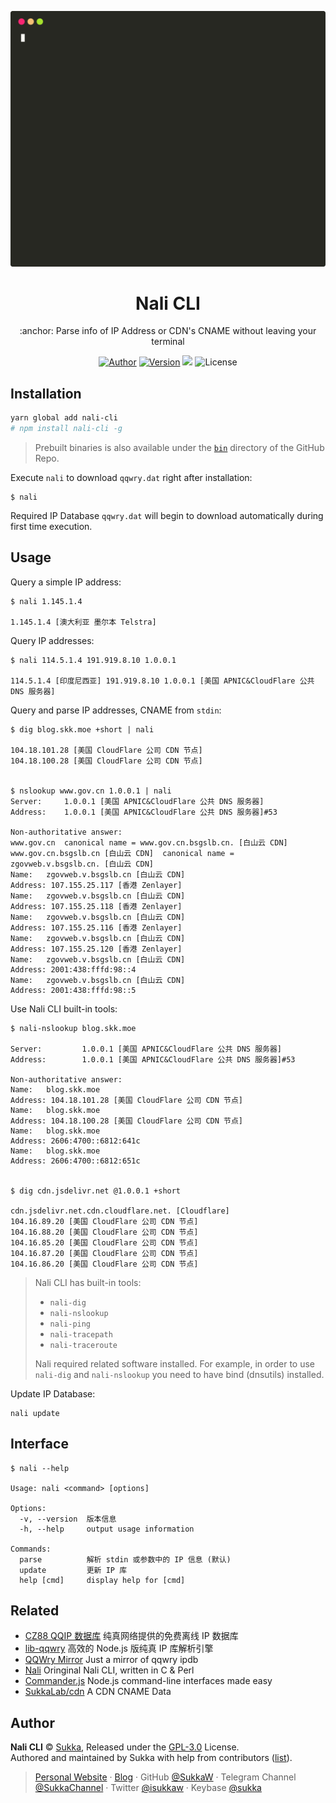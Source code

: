 <p align="center">
  <img width="550" src="nali-cli.svg">
</p>

<h1 align="center">Nali CLI</h1>

<p align="center">:anchor: Parse info of IP Address or CDN's CNAME without leaving your terminal</p>

<p align="center">
<a href="https://skk.moe"><img alt="Author" src="https://img.shields.io/badge/Author-Sukka-blue.svg?style=flat-square"/></a>
<a href="https://www.npmjs.com/package/nali-cli"><img alt="Version" src="https://img.shields.io/npm/v/nali-cli.svg?style=flat-square"/></a>
<img slt="Download times" src="https://img.shields.io/npm/dt/nali-cli?style=flat-square"/>
<img alt="License" src="https://img.shields.io/npm/l/nali-cli.svg?style=flat-square"/>
</p>

## Installation

```bash
yarn global add nali-cli
# npm install nali-cli -g
```

> Prebuilt binaries is also available under the [`bin`](https://github.com/SukkaW/nali-cli/tree/master/bin) directory of the GitHub Repo.

Execute `nali` to download `qqwry.dat` right after installation:

```
$ nali
```

Required IP Database `qqwry.dat` will begin to download automatically during first time execution.

## Usage

Query a simple IP address:

```
$ nali 1.145.1.4

1.145.1.4 [澳大利亚 墨尔本 Telstra]
```

Query IP addresses:

```
$ nali 114.5.1.4 191.919.8.10 1.0.0.1

114.5.1.4 [印度尼西亚] 191.919.8.10 1.0.0.1 [美国 APNIC&CloudFlare 公共 DNS 服务器]
```

Query and parse IP addresses, CNAME from `stdin`:

```
$ dig blog.skk.moe +short | nali

104.18.101.28 [美国 CloudFlare 公司 CDN 节点]
104.18.100.28 [美国 CloudFlare 公司 CDN 节点]


$ nslookup www.gov.cn 1.0.0.1 | nali
Server:		1.0.0.1 [美国 APNIC&CloudFlare 公共 DNS 服务器]
Address:	1.0.0.1 [美国 APNIC&CloudFlare 公共 DNS 服务器]#53

Non-authoritative answer:
www.gov.cn	canonical name = www.gov.cn.bsgslb.cn. [白山云 CDN]
www.gov.cn.bsgslb.cn [白山云 CDN]	canonical name = zgovweb.v.bsgslb.cn. [白山云 CDN]
Name:	zgovweb.v.bsgslb.cn [白山云 CDN]
Address: 107.155.25.117 [香港 Zenlayer]
Name:	zgovweb.v.bsgslb.cn [白山云 CDN]
Address: 107.155.25.118 [香港 Zenlayer]
Name:	zgovweb.v.bsgslb.cn [白山云 CDN]
Address: 107.155.25.116 [香港 Zenlayer]
Name:	zgovweb.v.bsgslb.cn [白山云 CDN]
Address: 107.155.25.120 [香港 Zenlayer]
Name:	zgovweb.v.bsgslb.cn [白山云 CDN]
Address: 2001:438:fffd:98::4
Name:	zgovweb.v.bsgslb.cn [白山云 CDN]
Address: 2001:438:fffd:98::5
```

Use Nali CLI built-in tools:

```
$ nali-nslookup blog.skk.moe

Server:         1.0.0.1 [美国 APNIC&CloudFlare 公共 DNS 服务器]
Address:        1.0.0.1 [美国 APNIC&CloudFlare 公共 DNS 服务器]#53

Non-authoritative answer:
Name:   blog.skk.moe
Address: 104.18.101.28 [美国 CloudFlare 公司 CDN 节点]
Name:   blog.skk.moe
Address: 104.18.100.28 [美国 CloudFlare 公司 CDN 节点]
Name:   blog.skk.moe
Address: 2606:4700::6812:641c
Name:   blog.skk.moe
Address: 2606:4700::6812:651c


$ dig cdn.jsdelivr.net @1.0.0.1 +short

cdn.jsdelivr.net.cdn.cloudflare.net. [Cloudflare]
104.16.89.20 [美国 CloudFlare 公司 CDN 节点]
104.16.88.20 [美国 CloudFlare 公司 CDN 节点]
104.16.85.20 [美国 CloudFlare 公司 CDN 节点]
104.16.87.20 [美国 CloudFlare 公司 CDN 节点]
104.16.86.20 [美国 CloudFlare 公司 CDN 节点]
```

> Nali CLI has built-in tools:
> - `nali-dig`
> - `nali-nslookup`
> - `nali-ping`
> - `nali-tracepath`
> - `nali-traceroute`
>
> Nali required related software installed. For example, in order to use `nali-dig` and `nali-nslookup` you need to have bind (dnsutils) installed.

Update IP Database:

```
nali update
```

## Interface

```
$ nali --help

Usage: nali <command> [options]

Options:
  -v, --version  版本信息
  -h, --help     output usage information

Commands:
  parse          解析 stdin 或参数中的 IP 信息 (默认)
  update         更新 IP 库
  help [cmd]     display help for [cmd]
```

## Related

- [CZ88 QQIP 数据库](http://www.cz88.net/fox/ipdat.shtml) 纯真网络提供的免费离线 IP 数据库
- [lib-qqwry](https://github.com/cnwhy/lib-qqwry) 高效的 Node.js 版纯真 IP 库解析引擎
- [QQWry Mirror](https://qqwry.mirror.noc.one) Just a mirror of qqwry ipdb
- [Nali](https://github.com/SukkaW/Nali) Oringinal Nali CLI, written in C & Perl
- [Commander.js](https://github.com/tj/commander.js) Node.js command-line interfaces made easy
- [SukkaLab/cdn](https://lab.skk.moe/cdn) A CDN CNAME Data

## Author

**Nali CLI** © [Sukka](https://github.com/SukkaW), Released under the [GPL-3.0](./LICENSE) License.<br>
Authored and maintained by Sukka with help from contributors ([list](https://github.com/SukkaW/nali-cli/graphs/contributors)).

> [Personal Website](https://skk.moe) · [Blog](https://blog.skk.moe) · GitHub [@SukkaW](https://github.com/SukkaW) · Telegram Channel [@SukkaChannel](https://t.me/SukkaChannel) · Twitter [@isukkaw](https://twitter.com/isukkaw) · Keybase [@sukka](https://keybase.io/sukka)
